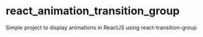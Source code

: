 # react_animation_transition_group
Simple project to display animations in ReactJS using react-transition-group 
